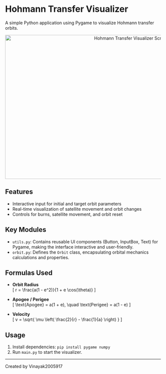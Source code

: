 # Hohmann Transfer Visualizer

A simple Python application using Pygame to visualize Hohmann transfer orbits.

<p align="center">
  <img src="https://github.com/user-attachments/assets/26908c1d-9b1b-42ac-9a2f-b19974ace0f8" width="831" height="467" alt="Hohmann Transfer Visualizer Screenshot" />
</p>

## Features
- Interactive input for initial and target orbit parameters
- Real-time visualization of satellite movement and orbit changes
- Controls for burns, satellite movement, and orbit reset

## Key Modules
- `utils.py`: Contains reusable UI components (Button, InputBox, Text) for Pygame, making the interface interactive and user-friendly.
- `orbit.py`: Defines the `Orbit` class, encapsulating orbital mechanics calculations and properties.

## Formulas Used
- **Orbit Radius**  
  \[
  r = \frac{a(1 - e^2)}{1 + e \cos(\theta)}
  \]

- **Apogee / Perigee**  
  \[
  \text{Apogee} = a(1 + e), \quad
  \text{Perigee} = a(1 - e)
  \]

- **Velocity**  
  \[
  v = \sqrt{ \mu \left( \frac{2}{r} - \frac{1}{a} \right) }
  \]

## Usage
1. Install dependencies: `pip install pygame numpy`
2. Run `main.py` to start the visualizer.

---
Created by Vinayak2005917
